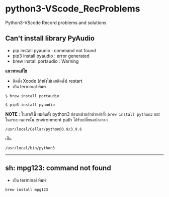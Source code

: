 # python3-VScode_RecProblems
Python3-VScode Record problems and solutions

## Can't install library PyAudio

- pip install pyaudio : command not found
- pip3 install pyaudio : error generated
- brew install portaudio : Warning

**แนวทางแก้ไข**

- ติดตั้ง Xcode (ถ้ายังไม่เคยติดตั้ง) restart
- เปิด terminal พิมพ์

~~~
$ brew install portaudio

$ pip3 install pyaudio
~~~

**NOTE** : ในกรณีนี้ ผมติดตั้ง python3 ก่อนหน้าแล้วด้วยคำสั่ง `brew install python3` และในกระบวนการนั้น environment path ได้รับเปลี่ยนแปลงจาก

~~~
/usr/local/Cellar/python@3.9/3.9.6
~~~
เป็น
~~~
/usr/local/bin/python3
~~~

_________________

## sh: mpg123: command not found

- เปิด terminal พิมพ์

~~~
brew install mpg123
~~~
